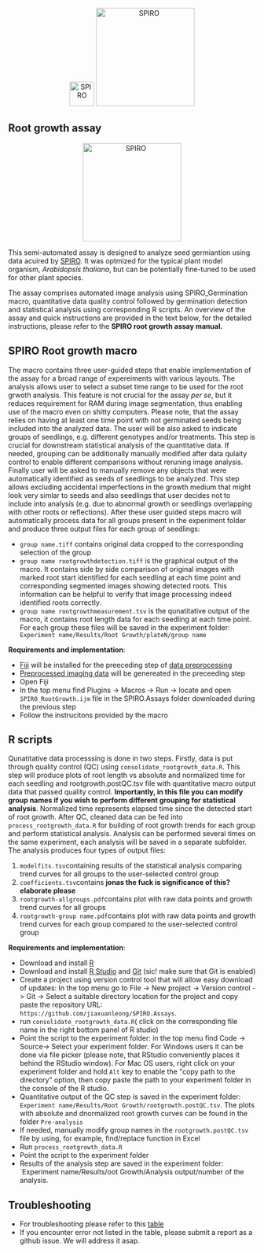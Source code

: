 
<p align="center">
  <img src="https://github.com/AlyonaMinina/Files_for_SPIRO_reps/blob/master/SPIRO.Hardware%20files/SPIRO%20logo.jpg?raw=true" height="50" title="SPIRO">
  <img src="https://github.com/AlyonaMinina/Files_for_SPIRO_reps/blob/master/SPIRO.Assays%20files/SPIRO%20text%20logo.png?raw=true" width="200" title="SPIRO">
</p>

## Root growth assay</b>
<p align="center">
  <img src="https://github.com/AlyonaMinina/Files_for_SPIRO_reps/blob/master/SPIRO.Assays%20files/root-grwoth-v1-resized.gif?raw=true" height="200" title="SPIRO">
<br>

This semi-automated assay is designed to analyze seed germiantion using data acuired by <a href="https://www.alyonaminina.org/spiro">SPIRO</a>. It was optmized for the typical plant model organism,<i> Arabidopsis thaliana</i>, but can be potentially fine-tuned to be used for other plant species. 

The assay comprises automated image analysis using SPIRO_Germination macro, quantitative data quality control followed by germination detection and statistical analysis using corresponding R scripts. An overview of the assay and quick instructions are provided in the text below, for the detailed instructions, please refer to the <b>SPIRO root growth assay manual.</b>


## SPIRO Root growth macro

The macro contains three user-guided steps that enable implementation of the assay for a broad range of expereiments with various layouts.
The analysis allows user to select a subset time range to be used for the root grwoth analysis. This feature is not crucial for the assay <i>per se</i>, but it reduces requirement for RAM during image segmentation, thus enabling use of the macro even on shitty computers. Please note, that the assay relies on having at least one time point with not germinated seeds being included into the analyzed data. 
The user will be also asked to indicate groups of seedlings, e.g. different genotypes and/or treatments. This step is crucial for downstream statistical analysis of the quantitative data. If needed, grouping can be additionally manually modified after data qulaity control to enable different comparisons without reruning image analysis. 
Finally user will be asked to manually remove any objects that were automatically identified as seeds of seedlings to be analyzed. This step allows excluding accidental imperfections in the growth medium that might look very simlar to seeds and also seedlings that user decides not to include into analysis (e.g. due to abnormal growth or seedlings overlapping with   other roots or reflections). 
After these user guided steps macro will automatically process data for all groups present in the experiment folder and produce three output files for each group of seedlings:
- `group name.tiff` contains original data cropped to the corresponding selection of the group
- `group name rootgrowthdetection.tiff` is the graphical output of the macro. It contains side by side comparison of original images with marked root start identified for each seedling at each time point and corresponding segmented images showing detected roots. This information can be helpful to verify that image processing indeed identified roots correctly.
- `group name rootgrowthmeasurement.tsv` is the qunatitative output of the macro, it contains root length data for each seedling at each time point.<br>
For each group these files will be saved in the experiment folder: ` Experiment name/Results/Root Growth/plateN/group name`

<b> Requirements and implementation</b>:
- [Fiji](https://imagej.net/Fiji/Downloads) will be installed for the preeceding step of <a href="https://github.com/jiaxuanleong/SPIRO.Assays/tree/master/preprocessing">data preprocessing</a>
- <a href="https://github.com/jiaxuanleong/SPIRO.Assays/tree/master/preprocessing">Preprocessed imaging data</a> will be  genereated in the preceeding step
- Open Fiji
- In the top menu find Plugins -> Macros -> Run -> locate and open `SPIRO_RootGrowth.ijm` file in the SPIRO.Assays folder downloaded during the previous step
- Follow the instrucitons provided by the macro


## R scripts

Qunatitative data processsing is done in two steps. Firstly, data is put through quality control (QC) using `consolidate_rootgrowth_data.R`. This step will produce  plots of root length vs  absolute and normalized time for each seedling and rootgrowth.postQC.tsv file with quantitative macro output data that passed quality control. <b>Importantly, in this file you can modify group names if you wish to perform different grouping for statistical analysis</b>. Normalized time represents elapsed time since the detected start of root growth.
After QC, cleaned data can be fed into `process_rootgrowth_data.R` for building of root growth trends for each group and  perform statistical analysis. Analysis can be performed several times on the same experiment, each analysis will be saved in a separate subfolder. The analysis produces four types of output files:
1. `modelfits.tsv`containing results of the statistical analysis comparing trend curves for all groups to the user-selected control group
2. `coefficients.tsv`contains <b>jonas the fuck is significance of this? elaborate please</b>
3. `rootgrowth-allgroups.pdf`contains plot with raw data points and growth trend curves for all groups
4. `rootgrowth-group name.pdf`contains plot with raw data points and growth trend curves for each group compared to the user-selected control group

<b> Requirements and implementation</b>:
- Download and install [R](https://www.r-project.org/)
- Download and install [R Studio](https://www.rstudio.com/) and [Git](https://git-scm.com/downloads) (sic! make sure that Git is enabled)
- Create a project using version control tool that will allow easy download of updates:
 In the top menu go to File -> New project -> Version control -> Git -> Select a suitable directory location for the project and copy paste the repository URL: `https://github.com/jiaxuanleong/SPIRO.Assays`. 
- run `consolidate_rootgrowth_data.R`( click on the corresponding file name in the right bottom panel of R studio)
- Point the script to the experiment folder: in the top menu find Code -> Source-> Select your experiment folder. For Windows users it can be done via file picker (please note, that RStudio conveniently places it behind the RStudio window). For Mac OS users, right click on your experiment folder and hold `Alt` key to enable the "copy path to the directory" option, then copy paste the path to your experiment folder in the console of the R studio.
- Quantitative output  of the QC step is saved in the experiment folder: `Experiment name/Results/Root Growth/rootgrowth.postQC.tsv`. The plots with absolute and dnormalized root growth curves can be found in the folder `Pre-analysis`
- If needed, manually modify group names in the `rootgrowth.postQC.tsv` file by using, for example, find/replace function in Excel
- Run `process_rootgrowth_data.R`
- Point the script to the experiment folder
- Results of the analysis step are saved in the experiment folder: `Experiment name/Results/oot Growth/Analysis output/number of the analysis.


## Troubleshooting
- For troubleshooting please refer to this <a href="https://github.com/AlyonaMinina/Files_for_SPIRO_reps/blob/master/SPIRO.Assays%20files/Root%20growth%20assay%20troubleshooting.md">table</a>
- If you encounter error not listed in the table, please submit a report as a github issue. We will address it asap.
